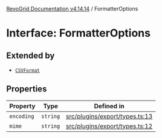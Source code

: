[RevoGrid Documentation v4.14.14](README.md) / FormatterOptions

# Interface: FormatterOptions

## Extended by

- [`CSVFormat`](Interface.CSVFormat.md)

## Properties

| Property | Type | Defined in |
| ------ | ------ | ------ |
| `encoding` | `string` | [src/plugins/export/types.ts:13](https://github.com/revolist/revogrid/blob/fdfe81f10fb07db00151f14190ac038aded766a8/src/plugins/export/types.ts#L13) |
| `mime` | `string` | [src/plugins/export/types.ts:12](https://github.com/revolist/revogrid/blob/fdfe81f10fb07db00151f14190ac038aded766a8/src/plugins/export/types.ts#L12) |
